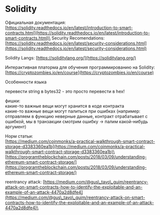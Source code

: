 # Solidity

Официальная документация: [https://solidity.readthedocs.io/en/latest/introduction-to-smart-contracts.html](https://solidity.readthedocs.io/en/latest/introduction-to-smart-contracts.html)\
Security Recomendations: [https://solidity.readthedocs.io/en/latest/security-considerations.html](https://solidity.readthedocs.io/en/latest/security-considerations.html)

Solidity Langs: [https://soliditylang.org/](https://soliditylang.org/)

Интерактивная платорма для обучения программированию на Solidity: [https://cryptozombies.io/en/course](https://cryptozombies.io/en/course)

Особенности языка

перевести string в bytes32 - это просто перевести в hex!

фишки:\
какие-то важные вещи могут хранится в коде контракта\
какие-то важные вещи могут палиться при ошибках (например: отправляем в функцию неверные данные, контракт отрабатывает с ошибкой, мы в транзакции смотрим ошибку -> палим какой-нибудь аргумент)

Норм статьи: \
[https://medium.com/coinmonks/a-practical-walkthrough-smart-contract-storage-d3383360ea1b](https://medium.com/coinmonks/a-practical-walkthrough-smart-contract-storage-d3383360ea1b)\
[https://programtheblockchain.com/posts/2018/03/09/understanding-ethereum-smart-contract-storage/](https://programtheblockchain.com/posts/2018/03/09/understanding-ethereum-smart-contract-storage/)

reentrancy attack: [https://medium.com/@gus\_tavo\_guim/reentrancy-attack-on-smart-contracts-how-to-identify-the-exploitable-and-an-example-of-an-attack-4470a2d8dfe4](https://medium.com/@gus\_tavo\_guim/reentrancy-attack-on-smart-contracts-how-to-identify-the-exploitable-and-an-example-of-an-attack-4470a2d8dfe4)\


